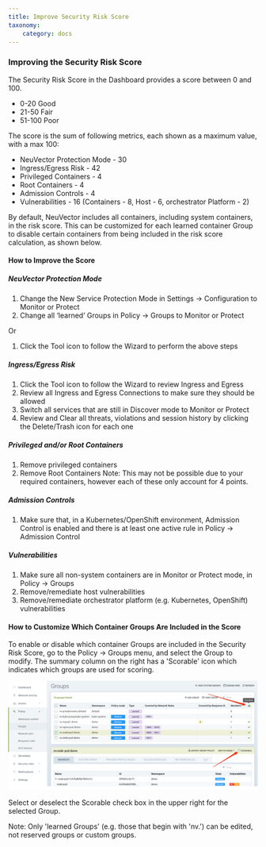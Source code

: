 ```yaml
---
title: Improve Security Risk Score
taxonomy:
    category: docs
---
```


### Improving the Security Risk Score

The Security Risk Score in the Dashboard provides a score between 0 and 100.
+ 0-20 Good
+ 21-50 Fair
+ 51-100 Poor

The score is the sum of following metrics, each shown as a maximum value, with a max 100:

+ NeuVector Protection Mode - 30
+ Ingress/Egress Risk - 42
+ Privileged Containers - 4
+ Root Containers - 4
+ Admission Controls - 4
+ Vulnerabilities - 16 (Containers - 8, Host - 6, orchestrator Platform - 2)

By default, NeuVector includes all containers, including system containers, in the risk score. This can be customized for each learned container Group to disable certain containers from being included in the risk score calculation, as shown below.

#### How to Improve the Score

##### NeuVector Protection Mode
1. Change the New Service Protection Mode in Settings -> Configuration to Monitor or Protect
2. Change all ‘learned’ Groups in Policy -> Groups to Monitor or Protect

Or
1. Click the Tool icon to follow the Wizard to perform the above steps

##### Ingress/Egress Risk
1. Click the Tool icon to follow the Wizard to review Ingress and Egress 
2. Review all Ingress and Egress Connections to make sure they should be allowed
3. Switch all services that are still in Discover mode to Monitor or Protect
4. Review and Clear all threats, violations and session history by clicking the Delete/Trash icon for each one

##### Privileged and/or Root Containers 
1. Remove privileged containers
2. Remove Root Containers
Note: This may not be possible due to your required containers, however each of these only account for 4 points.

##### Admission Controls
1. Make sure that, in a Kubernetes/OpenShift environment, Admission Control is enabled and there is at least one active rule in Policy -> Admission Control

##### Vulnerabilities
1. Make sure all non-system containers are in Monitor or Protect mode, in Policy -> Groups
2. Remove/remediate host vulnerabilities
3. Remove/remediate orchestrator platform (e.g. Kubernetes, OpenShift) vulnerabilities


#### How to Customize Which Container Groups Are Included in the Score

To enable or disable which container Groups are included in the Security Risk Score, go to the Policy -> Groups menu, and select the Group to modify. The summary column on the right has a 'Scorable' icon which indicates which groups are used for scoring. 

![scorable](risk_scorable.png)

Select or deselect the Scorable check box in the upper right for the selected Group.

Note: Only 'learned Groups' (e.g. those that begin with 'nv.') can be edited, not reserved groups or custom groups.

